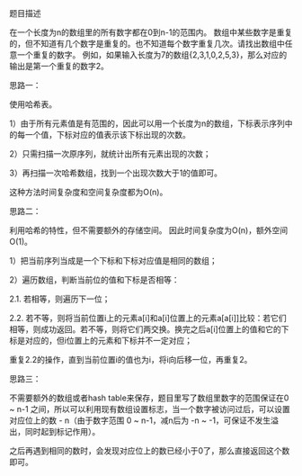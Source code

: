 题目描述

在一个长度为n的数组里的所有数字都在0到n-1的范围内。 数组中某些数字是重复的，但不知道有几个数字是重复的。也不知道每个数字重复几次。请找出数组中任意一个重复的数字。 例如，如果输入长度为7的数组{2,3,1,0,2,5,3}，那么对应的输出是第一个重复的数字2。

思路一：

使用哈希表。

1）由于所有元素值是有范围的，因此可以用一个长度为n的数组，下标表示序列中的每一个值，下标对应的值表示该下标出现的次数。

2）只需扫描一次原序列，就统计出所有元素出现的次数；

3）再扫描一次哈希数组，找到一个出现次数大于1的值即可。

这种方法时间复杂度和空间复杂度都为O(n)。

思路二：

利用哈希的特性，但不需要额外的存储空间。 因此时间复杂度为O(n)，额外空间O(1)。

1）把当前序列当成是一个下标和下标对应值是相同的数组；

2）遍历数组，判断当前位的值和下标是否相等：

2.1. 若相等，则遍历下一位；

2.2. 若不等，则将当前位置i上的元素a[i]和a[i]位置上的元素a[a[i]]比较：若它们相等，则成功返回。若不等，则将它们两交换。换完之后a[i]位置上的值和它的下标是对应的，但i位置上的元素和下标并不一定对应；

重复2.2的操作，直到当前位置i的值也为i，将i向后移一位，再重复2。

思路三：

不需要额外的数组或者hash table来保存，题目里写了数组里数字的范围保证在0 ~ n-1 之间，所以可以利用现有数组设置标志，当一个数字被访问过后，可以设置对应位上的数 - n（由于数字范围 0 ~ n-1，减n后为 -n ~ -1，可保证不发生溢出，同时起到标记作用）。

之后再遇到相同的数时，会发现对应位上的数已经小于0了，那么直接返回这个数即可。
